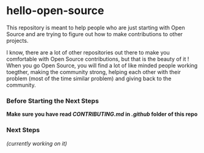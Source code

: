 # hello-open-source

This repository is meant to help people who are just starting with Open Source and are trying to figure out how to make contributions to other projects.

I know, there are a lot of other repositories out there to make you comfortable with Open Source contributions, but that is the beauty of it ! When you go Open Source, you will find a lot of like minded people working toegther, making the community strong, helping each other with their problem (most of the time similar problem) and giving back to the community.

### Before Starting the Next Steps

**Make sure you have read *CONTRIBUTING.md* in *.github* folder of this repo**


### Next Steps

*(currently working on it)*
